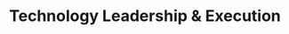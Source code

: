 ---
title: Technology Leadership & Execution
description: Expert fractional leadership (CTO, CDO, CISO, Chief Architect) and end-to-end custom software development. We modernize legacy systems, design compelling user experiences, architect robust multi-cloud solutions (AWS, Azure, GCP), and implement elite engineering practices—from API strategy to DevSecOps, SRE, and test engineering transformation.
features:
  - Fractional C-Suite Leadership
  - Custom Software Development (End-to-End)
  - Cloud Native Architecture (AWS, Azure, GCP)
  - Legacy System Modernization
  - Mobile App Development (iOS & Android)
  - Rapid Prototyping
  - UX Consulting & Strategy
  - End-to-End UI Design
  - API Strategy & Development
  - DevSecOps & SRE Practices
  - Test Engineering Transformation
  - Cybersecurity Strategy & Implementation
  - Developer Experience (DevEx / DX) Enhancement
  - Engineering Productivity Improvement
  - Software Intelligence Platform Implementation
order: 2
--- 